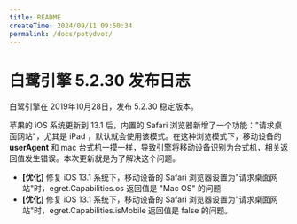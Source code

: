 ```yaml
---
title: README
createTime: 2024/09/11 09:50:34
permalink: /docs/potydvot/
---
```

# 白鹭引擎 5.2.30 发布日志
白鹭引擎在 2019年10月28日，发布 5.2.30 稳定版本。

苹果的 iOS 系统更新到 13.1 后，内置的 Safari 浏览器新增了一个功能："请求桌面网站"，尤其是 iPad ，默认就会使用该模式。在这种浏览模式下，移动设备的 **userAgent** 和 mac 台式机一摸一样，导致引擎将移动设备识别为台式机，相关返回值发生错误。本次更新就是为了解决这个问题。

- **[优化]** 修复 iOS 13.1 系统下，移动设备的 Safari 浏览器设置为"请求桌面网站"时，egret.Capabilities.os 返回值是 "Mac OS" 的问题
- **[优化]** 修复 iOS 13.1 系统下，移动设备的 Safari 浏览器设置为"请求桌面网站"时，egret.Capabilities.isMobile 返回值是 false 的问题。
